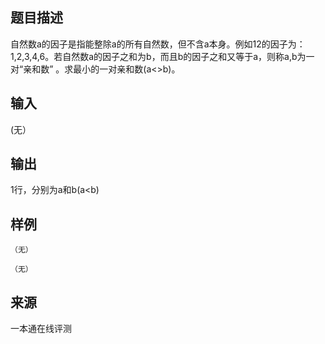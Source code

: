 ## 题目描述

自然数a的因子是指能整除a的所有自然数，但不含a本身。例如12的因子为：1,2,3,4,6。若自然数a的因子之和为b，而且b的因子之和又等于a，则称a,b为一对“亲和数” 。求最小的一对亲和数(a<>b)。

## 输入

(无）

## 输出

1行，分别为a和b(a<b)

## 样例

```input1
（无）
```

```output1
（无）
```


 ## 来源

 一本通在线评测 
